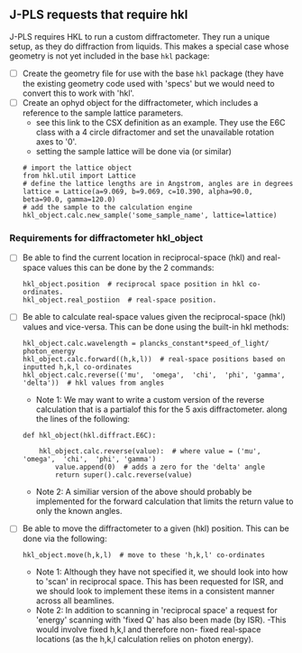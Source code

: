 ## J-PLS requests that require hkl
J-PLS requires HKL to run a custom diffractometer. They run a unique setup, as they do diffraction from liquids. This makes a special case whose geometry is not yet included in the base `hkl` package:
- [ ] Create the geometry file for use with the base `hkl` package (they have the existing geometry code used with 'specs' but we would need to convert this to work with 'hkl'.
- [ ] Create an ophyd object for the diffractometer, which includes a reference to the sample lattice parameters.
    - see this link to the CSX definition as an example. They use the E6C class with a 4 circle difractomer and set the unavailable rotation axes to '0'.
    - setting the sample lattice will be done via (or similar)
    ```
    # import the lattice object
    from hkl.util import Lattice
    # define the lattice lengths are in Angstrom, angles are in degrees
    lattice = Lattice(a=9.069, b=9.069, c=10.390, alpha=90.0, beta=90.0, gamma=120.0)
    # add the sample to the calculation engine
    hkl_object.calc.new_sample('some_sample_name', lattice=lattice)
    ```
### Requirements for diffractometer hkl_object

- [ ] Be able to find the current location in reciprocal-space (hkl) and real-space values this can be done by the 2 commands:
    ```
    hkl_object.position  # reciprocal space position in hkl co-ordinates.
    hkl_object.real_postiion  # real-space position.
    ```
- [ ] Be able to calculate real-space values given the reciprocal-space (hkl) values and vice-versa. This can be done using the built-in hkl methods:
    ```
    hkl_object.calc.wavelength = plancks_constant*speed_of_light/ photon_energy
    hkl_object.calc.forward((h,k,l))  # real-space positions based on inputted h,k,l co-ordinates
    hkl_object.calc.reverse(('mu',  'omega',  'chi',  'phi', 'gamma', 'delta'))  # hkl values from angles
    ```

    - Note 1: We may want to write a custom version of the reverse calculation that is a partialof this for the 5 axis diffractometer. along the lines of the following:

    ```
    def hkl_object(hkl.diffract.E6C):

        hkl_object.calc.reverse(value):  # where value = ('mu',  'omega',  'chi',  'phi', 'gamma')
            value.append(0)  # adds a zero for the 'delta' angle
            return super().calc.reverse(value)
    ```
   - Note 2: A similiar version of the above should probably be implemented for the forward calculation that limits the return value to only the known angles.

- [ ] Be able to move the diffractometer to a given (hkl) position. This can be done via the following:
    ```
    hkl_object.move(h,k,l)  # move to these 'h,k,l' co-ordinates
    ```
    - Note 1: Although they have not specified it, we should look into how to 'scan' in reciprocal space. This has been requested for ISR, and we should look to implement these items in a consistent manner across all beamlines.
    - Note 2: In addition to scanning in 'reciprocal space' a request for 'energy' scanning with 'fixed Q' has also been made (by ISR).
        -This would involve fixed h,k,l and therefore non- fixed real-space locations (as the h,k,l calculation relies on photon energy).
